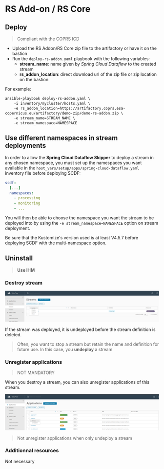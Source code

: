 # RS Add-on / RS Core

## Deploy

> Compliant with the COPRS ICD

- Upload the RS Addon/RS Core zip file to the artifactory or have it on the bastion
- Run the `deploy-rs-addon.yaml` playbook with the following variables:
  - **stream_name**: name given by *Spring Cloud Dataflow* to the created stream
  - **rs_addon_location**: direct download url of the zip file or zip location on the bastion

For example:

```shellsession
ansible-playbook deploy-rs-addon.yaml \
    -i inventory/mycluster/hosts.yaml \
    -e rs_addon_location=https://artifactory.coprs.esa-copernicus.eu/artifactory/demo-zip/demo-rs-addon.zip \
    -e stream_name=STREAM_NAME \
    -e stream_namespace=NAMESPACE
```

## Use different namespaces in stream deployments

In order to allow the **Spring Cloud Dataflow Skipper** to deploy a stream in any chosen namespace, you must set up the namespaces you want available in the `host_vars/setup/apps/spring-cloud-dataflow.yaml` inventory file before deploying SCDF:

```yaml
scdf:
  [...]
  namespaces:
    - processing
    - monitoring
    - ...
```

You will then be able to choose the namespace you want the stream to be deployed into by using the `-e stream_namespace=NAMESPACE` option on stream deployment.

Be sure that the Kustomize's version used is at least V4.5.7 before deploying SCDF with the multi-namespace option.

## Uninstall

> **Use IHM**

### Destroy stream

![Destroy a stream](../../media/destroy_stream.png)

If the stream was deployed, it is undeployed before the stream definition is deleted.

> Often, you want to stop a stream but retain the name and definition for future use. In this case, you **undeploy** a stream

### Unregister applications

> NOT MANDATORY

When you destroy a stream, you can also unregister applications of this stream.

![Unregister applications](../../media/unregister_applications.png)

> Not unregister applications when only undeploy a stream

### Additionnal resources

Not necessary
